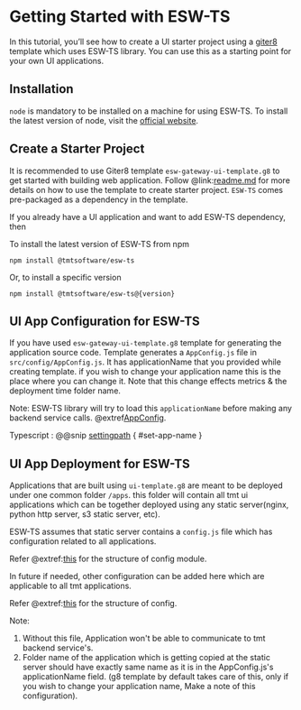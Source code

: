 # Getting Started with ESW-TS

In this tutorial, you’ll see how to create a UI starter project using a [giter8](https://www.foundweekends.org/giter8/)
template which uses ESW-TS library. You can use this as a starting point for your own UI applications.

## Installation

`node` is mandatory to be installed on a machine for using ESW-TS. To install the latest version of node, visit the
[official website](https://nodejs.org/en).

## Create a Starter Project

It is recommended to use Giter8 template `esw-gateway-ui-template.g8` to get started with building web application.
Follow @link:[readme.md](https://github.com/tmtsoftware/esw-gateway-ui-template.g8) for more details on how to
use the template to create starter project. `ESW-TS` comes pre-packaged as a dependency in the template.

If you already have a UI application and want to add ESW-TS dependency, then

To install the latest version of ESW-TS from npm

`npm install @tmtsoftware/esw-ts`

Or, to install a specific version

`npm install @tmtsoftware/esw-ts@{version}`

## UI App Configuration for ESW-TS

If you have used `esw-gateway-ui-template.g8` template for generating the application source code. Template generates a `AppConfig.js` file in `src/config/AppConfig.js`. It has applicationName that you provided while creating template. if you wish to change your application name this is the place where you can change it. Note that this change effects metrics & the deployment time folder name.

Note: ESW-TS library will try to load this `applicationName` before making any backend service calls.
@extref[AppConfig](ts-docs:modules/models.html#AppConfig).

Typescript
:   @@snip [settingpath](../../../../example/src/documentation/common/AppPath.tsx) { #set-app-name }

## UI App Deployment for ESW-TS

Applications that are built using `ui-template.g8` are meant to be deployed under one common folder `/apps`.
this folder will contain all tmt ui applications which can be together deployed using any static server(nginx, python http server, s3 static server, etc).

ESW-TS assumes that static server contains a `config.js` file which has configuration related to all applications.

Refer @extref:[this](ts-docs:modules/models.html#AppConfigModule) for the structure of config module.

In future if needed, other configuration can be added here which are applicable to all tmt applications.

Refer @extref:[this](ts-docs:modules/models.html#AppConfig) for the structure of config.

Note:

1. Without this file, Application won't be able to communicate to tmt backend service's.
2. Folder name of the application which is getting copied at the static server should have exactly same name as it is in the AppConfig.js's applicationName field. (g8 template by default takes care of this, only if you wish to change your application name, Make a note of this configuration).
